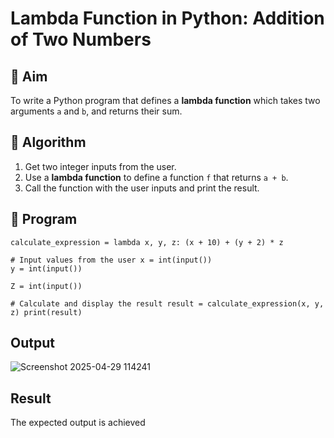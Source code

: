 # Lambda Function in Python: Addition of Two Numbers

## 🎯 Aim
To write a Python program that defines a **lambda function** which takes two arguments `a` and `b`, and returns their sum.

## 🧠 Algorithm
1. Get two integer inputs from the user.
2. Use a **lambda function** to define a function `f` that returns `a + b`.
3. Call the function with the user inputs and print the result.

## 🧾 Program
```
calculate_expression = lambda x, y, z: (x + 10) + (y + 2) * z

# Input values from the user x = int(input())
y = int(input())

Z = int(input())

# Calculate and display the result result = calculate_expression(x, y, z) print(result)
```
## Output
![Screenshot 2025-04-29 114241](https://github.com/user-attachments/assets/eee41833-8b0c-4ab2-a6e1-9f5e4e13d434)


## Result
The expected output is achieved 
